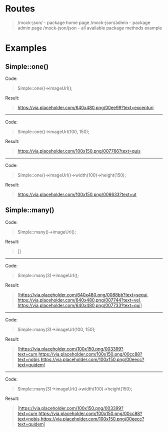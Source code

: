 # Routes

> /mock-json/ - package home page
> /mock-json/admin - package admin page
> /mock-json/json - all available package methods example

# Examples

## Simple::one()

Code:

> Simple::one()->imageUrl();

Result: 

> https://via.placeholder.com/640x480.png/00ee99?text=excepturi

---

Code:

> Simple::one()->imageUrl(100, 150);

Result: 

> https://via.placeholder.com/100x150.png/007766?text=quis

---

Code:

> Simple::one()->imageUrl()->width(100)->height(150);

Result: 

> https://via.placeholder.com/100x150.png/006633?text=ut


## Simple::many()

Code:

> Simple::many()->imageUrl();

Result:

> []

---

Code:

> Simple::many(3)->imageUrl();

Result: 

> [<https://via.placeholder.com/640x480.png/0088bb?text=sequi>, <https://via.placeholder.com/640x480.png/007744?text=vel>, <https://via.placeholder.com/640x480.png/007733?text=qui>]

---

Code:

> Simple::many(3)->imageUrl(100, 150);

Result: 

> [<https://via.placeholder.com/100x150.png/003399?text=cum>,<https://via.placeholder.com/100x150.png/00cc88?text=nobis>,<https://via.placeholder.com/100x150.png/00eecc?text=quidem>]

---

Code:

> Simple::many(3)->imageUrl()->width(100)->height(150);

Result: 

> [<https://via.placeholder.com/100x150.png/003399?text=cum>,<https://via.placeholder.com/100x150.png/00cc88?text=nobis>,<https://via.placeholder.com/100x150.png/00eecc?text=quidem>]